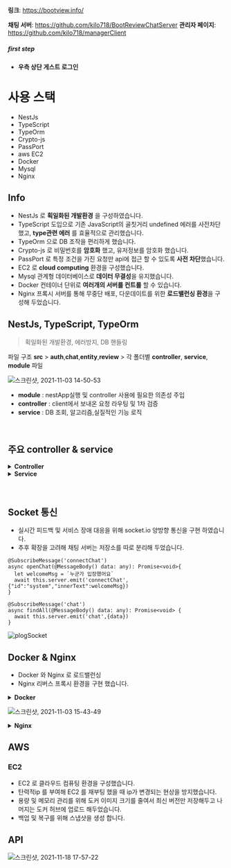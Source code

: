 
**링크**: https://bootview.info/

**채팅 서버**: https://github.com/kilo718/BootReviewChatServer
**관리자 페이지**: https://github.com/kilo718/managerClient
##### first step
- **우측 상단 게스트 로그인**

# 사용 스택
- NestJs
- TypeScript
- TypeOrm
- Crypto-js
- PassPort
- aws EC2
- Docker
- Mysql
- Nginx


## Info
- NestJs 로 **획일화된 개발환경** 을 구성하였습니다.
- TypeScript 도입으로 기존 JavaScript의 골칫거리 undefined 에러를 사전차단했고, **type관련 에러** 를 효율적으로 관리했습니다.
- TypeOrm 으로 DB 조작을 편리하게 했습니다.
- Crypto-js 로 비밀번호를 **암호화** 했고, 유저정보를 암호화 했습니다.
- PassPort 로 특정 조건을 가진 요청만 api에 접근 할 수 있도록 **사전 차단**했습니다.
- EC2 로 **cloud computing** 환경을 구성했습니다.
- Mysql 관계형 데이터베이스로 **데이터 무결성**을 유지했습니다.
- Docker 컨테이너 단위로 **여러개의 서버를 컨트롤** 할 수 있습니다.
- Nginx 프록시 서버를 통해 무중단 배포, 다운데이트를 위한 **로드밸런싱 환경**을 구성해 두었습니다.


## NestJs, TypeScript, TypeOrm

> 획일화된 개발환경, 에러방지, DB 핸들링

파일 구조
**src** > **auth**,**chat**,**entity**,**review** > 각 폴더별 **controller**, **service**, **module** 파일

![스크린샷, 2021-11-03 14-50-53](https://user-images.githubusercontent.com/74460103/140015057-2d0e8441-a8f6-4547-b060-d89e03bc69c9.png)

- **module** : nestApp실행 및 controller 사용에 필요한 의존성 주입
- **controller** : client에서 보내온 요청 라우팅 및 1차 검증
- **service** : DB 조회, 알고리즘,실질적인 기능 로직


<br/>

## 주요 controller & service

<details> 

  <summary>
    <b>Controller</b>
  </summary> 

    
    
- **로그인 컨트롤러**
```
@UseGuards(AuthGuard('local'))
  @Post('login')
  async login(@Req() req, @Res() res){
    console.log('로그인 작동함')
    let loginStatus = await this.authService.login(req.body)
    res.header({Authorization:'Bearer ' + loginStatus.access_token})
    // 헤더에 엑세스 토큰 보내주기
    res.cookie('__Secure_A1',loginStatus.__Secure_A1,{
      samesite:'None',
      secure:true,
      httpOnly:true,
      maxAge:86400000,
      domain:".bootview.info",
      path:'/'
    })
    return res.status(200).send('login success');
  }
  ```
  
  <br/>
  
  - **토큰 재발급 컨트롤러**
  ```
  @Get('token')
  async ReissuanceAccessToken(@Req() req, @Res() res){
    let data = await this.authService.ReissuanceAccessToken(req)

    if(typeof(data) !== 'string'){  // 토큰이 아니라면 에러 전송 토큰 만료 에러 전송
      return res.status(401).send(data)
    }else{                          // 리턴 값이 토큰 이라면 토큰 전송
      res.header({Authorization:'Bearer ' + data})
      return res.status(200).send()
    }
  }
  ```
  
  <br/>
  
  - **닉네임 변경 컨트롤러**

```
@UseGuards(JwtAuthGuard)
  @Post('valid')
  async checkName(@Req() req, @Res() res){
    let data = await this.authService.checkName(req)
    if(data){
      res.status(200).send("변경할 수 있습니다")
    }else{
      res.status(409).send({code:"L1003",msg:"exist nickname"})
    }
  }
```
  


</details>


<details> 

  <summary>
    <b>Service</b>
  </summary> 

  
  - **로그인 서비스**
> 요약: **로그인 시 passport 에서 먼저 비밀번호가 유효한지**, 아이디가 존재하는지 검증 후 login 컨트롤러로 요청을 보낸후 다시 컨트롤러에서는 서비스로 요청을 보냄
> login service 에서는 **jwt 토큰을 생성**하고, **DB에 RefreshToken이 존재하는지 확인, 삭제, 재발급**

```
 async login(user: any){         ////////////////////// 로그인 함수
    
    let payload
    
    if(user.account === 'admin@admin.admin'){  // 관리자 인지 사용자인지 구분
      payload = {
        account:user.account,
        role:['admin']
      };
    }else{
      payload = {
        account:user.account,
        role:['user']
      };
    }
    
    let __Secure_A1 = CryptoJS.AES.encrypt(user.account, this.configService.get('PATH_REFRESH_TOKEN')).toString()

    let access_token = this.jwtService.sign(payload,{secret:this.configService.get('TOKEN_SECRET'),expiresIn:'60s'}) // 해당 토큰이 만료되면 재 로그인 필요.
    let refreshToken
    
    let due_date = new Date()
    due_date.setHours(due_date.getHours() + 9 + 24) //시차 9시간 + 토큰 유효기간 24

    // 여기까지 왔으면 db 검증 완료된 상태 토큰 만들어줌
    
    let refreshCheck = await this.tokenRepository.findOne({ where : { key :user.account, expired : 'n' } })
    
    if(!refreshCheck){  // make refresh Token if login success after not found refresh Token in database 
      refreshToken = await this.jwtService.sign(payload,{secret:this.configService.get('TOKEN_SECRET'),expiresIn:'10s'})
      await this.tokenRepository.createQueryBuilder()
      .insert()
      .into(Token)
      .values({
        key:user.account,
        token_value:refreshToken,
        expired:'n',
        due_date: due_date
      }).execute()
    } else {  // login success but expired refresh Token
      let checkExpired = new Date()
      checkExpired.setHours(checkExpired.getHours() + 9)

      if (refreshCheck.due_date < checkExpired) {
        refreshToken = await this.jwtService.sign(payload,{secret:this.configService.get('TOKEN_SECRET'),expiresIn:'24h'})
        await this.tokenRepository.createQueryBuilder()  // 토큰 만료 시키기
          .update('TOKEN')
          .set({ expired:'y' })
          .where({ expired:'n', key: user.account }) 
          .execute()
        await this.tokenRepository.createQueryBuilder()  // 새로운 리프레시 토큰 발급
          .insert()
          .into('TOKEN')
          .values({
            key: user.account,
            token_value: refreshToken,
            expired: 'n',
            due_date: due_date
          }).execute()
      }
    }
    return {
      access_token: access_token,
      account:payload.account,
      __Secure_A1:__Secure_A1
    }
  }
```

- **토큰 재발급 서비스**
> 요약: **암호화 되어있는 쿠키를 해독**해서 요청을 보낸 유저가 **누구인지 특정**한다. 그 후 DB에 해당 유저의 RefreshToken이 있는지, 만료되지는 않았는지 검증한다.
> 검증 결과 토큰이 만료되었거나, 토큰이 없다면 사전 약속된 에러코드로 클라이언트에 해당 내용을 알려준다. 
```
  async ReissuanceAccessToken (req :Request){
    let a = this.configService.get('PATH_REFRESH_TOKEN')
    let decode = CryptoJS.AES.decrypt(req.cookies.__Secure_A1, this.configService.get('PATH_REFRESH_TOKEN'))
    let userAccount = await decode.toString(CryptoJS.enc.Utf8)
    let refreshCheck = await this.tokenRepository.findOne({key:userAccount, expired:'n'})

    if(!refreshCheck){
      return {code:'L1001',message:'token expired'}
    }else{
      let access_token = this.jwtService.sign({account:userAccount},{secret:this.configService.get('TOKEN_SECRET'),expiresIn:'60s'})
      return access_token
    }
  }
```

- **닉네임 변경 서비스**
  > 요약: **validateToken 이라는 커스텀 미들웨어**로 엑세스토큰의 유효성을 우선 검증한다. 인자를 2개를 받는데 두번째 인자로 request 자체를 리턴할지, DB조회 결과를 리턴할지 정한다.
  > 토큰 검증을 마치고 **토큰이 유효하다면 DB에 접근**해 해당 유저의 닉네임을 변경한다.
  > 클라이언트에서 중복체크 버튼을 누르지 않으면 해당 요청은 보낼 수 없다.
                                               
```
    async changeNickName(req :Request):Promise<any>{
    let userData = await this.validateToken(req.headers.authorization,1)
    // this.validateToken(req.header)
    if(!userData){
      return false
    }else{
      return await this.userRepository.query(`UPDATE USER SET name = '${req.body.nickname}' WHERE id='${userData[0].id}'`)
    }
  }
```
                                               
                                               
  </details>

  </br>
  </br>
  
## Socket 통신
  - 실시간 피드백 및 서비스 장애 대응을 위해 socket.io 양방향 통신을 구현 하였습니다.
  - 추후 확장을 고려해 채팅 서버는 저장소를 따로 분리해 두었습니다.
  ```
  @SubscribeMessage('connectChat')
  async openChat(@MessageBody() data: any): Promise<void>{
    let welcomeMsg = `누군가 입장했어요`
    await this.server.emit('connectChat',{"id":"system","innerText":welcomeMsg})
  }
  
  @SubscribeMessage('chat')
  async findAll(@MessageBody() data: any): Promise<void> {
    await this.server.emit('chat',{data})
  }
  ```
![plogSocket](https://user-images.githubusercontent.com/74460103/140017823-94cff05d-a19a-4104-92da-4b2b65297347.gif)

## Docker & Nginx
- Docker 와 Nginx 로 로드밸런싱
- Nginx 리버스 프록시 환경을 구현 했습니다.

<details> 

  <summary>
    <b>Docker</b>
  </summary> 

  
- 도커 컨테이너로 메인서버와 채팅서버를 분리하여 메인서버의 부하를 조금이나마 줄였습니다.
- 도커 이미지 태그에 버전 정보를 기입해 업데이트 및, 다운데이트 관리를 용이하게 했습니다.
- 필요한 기능만 사용해 불필요한 용량을 줄이기위해서 node-alpine 버전을 사용했습니다.

```
FROM node:12-alpine
WORKDIR /usr

COPY . .

RUN npm install
RUN npm run build

WORKDIR /usr

CMD ["npm", "run", "start"]
```

</details>

  ![스크린샷, 2021-11-03 15-43-49](https://user-images.githubusercontent.com/74460103/140018859-832702f2-a2e9-4a76-9f93-c0d3b7d342a1.png)



<details> 

  <summary>
    <b>Nginx</b>
  </summary> 

- **proxy_set_header X-Forwarded-For $proxy_add_x_forwarded_for;**   client ip 식별을 위한 표준
- **proxy_set_header X-Real-IP $remote_addr;**   clinet ip 식별을 위한 옵션 변조가 불가능하다. proxy
- **proxy_pass http://127.0.0.1:8080/;**   포트 리다이렉트 옵션 location 으로 정의한 요청에 대해 명시한 포트로 리다이렉트 시켜준다.
- **proxy_set_header Host $http_host;**  http 요청의 host 헤더값을 프록시 서버의 헤더에 추가한다.
- **proxy_http_version 1.1;**   http/1.1로 통신함을 명시

  
  
- socket 으로 오는 요청은 모두 3000 포트 socket.io 서버로 전달된다.
  
```
server{
server_name bootview.info server.bootview.info
root src/index.html
listen 80;
location / {
proxy_set_header X-Forwarded-For $proxy_add_x_forwarded_for;
proxy_set_header X-Real-IP $remote_addr;
proxy_pass http://127.0.0.1:8080/;
proxy_set_header Host $http_host;
}

location ^~ /socket {
proxy_set_header X-Forwarded-For $proxy_add_x_forwarded_for;
proxy_set_header Host $http_host;
proxy_pass http://127.0.0.1:3000/socket.io/;
proxy_http_version 1.1;
proxy_set_header Upgrade $http_upgrade;
proxy_set_header Connection "upgrade";
}
```
</details>


## AWS
### EC2
- EC2 로 클라우드 컴퓨팅 환경을 구성했습니다.
- 탄력적ip 를 부여해 EC2 를 재부팅 했을 때 ip가 변경되는 현상을 방지했습니다.
- 용량 및 메모리 관리를 위해 도커 이미지 크기를 줄여서 최신 버전만 저장해두고 나머지는 도커 허브에 업로드 해두었습니다.
- 백업 및 복구를 위해 스냅샷을 생성 합니다.


## API

![스크린샷, 2021-11-18 17-57-22](https://user-images.githubusercontent.com/74460103/142383576-154c39a6-73c0-4999-9e89-984881b34ca8.png)



